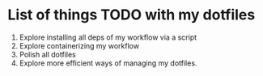 # List of things TODO with my dotfiles
1. Explore installing all deps of my workflow via a script
2. Explore containerizing my workflow
3. Polish all dotfiles
4. Explore more efficient ways of managing my dotfiles. 
